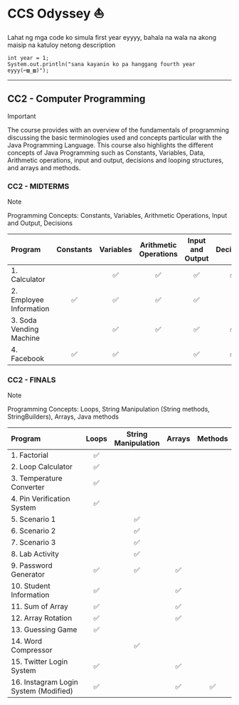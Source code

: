 # CCS Odyssey :boat:

Lahat ng mga code ko simula first year eyyyy, bahala na wala na akong maisip na katuloy netong description
```
int year = 1;
System.out.println("sana kayanin ko pa hanggang fourth year eyyy(⌐▨_▨)");
```
<hr>

## CC2 - Computer Programming
> [!IMPORTANT]
> The course provides with an overview of the fundamentals of programming discussing the basic terminologies used and concepts particular with the Java Programming Language. This course also highlights the different concepts of Java Programming such as Constants, Variables, Data, Arithmetic operations, input and output, decisions and looping structures, and arrays and methods. 

### CC2 - MIDTERMS
> [!NOTE]
> Programming Concepts: Constants, Variables, Arithmetic Operations, Input and Output, Decisions

| Program               | Constants         | Variables         | Arithmetic Operations | Input and Output | Decisions |
:-- | :--: | :--: | :--: | :--: | :--:
|1. Calculator          |	                  |	:white_check_mark:|	:white_check_mark:    |	:white_check_mark:|	:white_check_mark:|
|2. Employee Information|	:white_check_mark:|	:white_check_mark:|	:white_check_mark:    |	:white_check_mark:|	                  |
|3. Soda Vending Machine|	                  |	:white_check_mark:|	:white_check_mark:    |	:white_check_mark:|	:white_check_mark:|
|4. Facebook            |	:white_check_mark:|	:white_check_mark:|	                      |	:white_check_mark:|	:white_check_mark:|

### CC2 - FINALS

> [!NOTE]
> Programming Concepts: Loops, String Manipulation (String methods, StringBuilders), Arrays, Java methods

| Program                             | Loops | String <br> Manipulation| Arrays | Methods |
:-- | :--: | :--: | :--: | :--:
|1. Factorial                         |	:white_check_mark:||||
|2. Loop Calculator                   |	:white_check_mark:||||
|3. Temperature Converter             |	:white_check_mark:||||
|4. Pin Verification System           |	:white_check_mark:||||
|5. Scenario 1                        ||:white_check_mark:|||
|6. Scenario 2                        ||:white_check_mark:|||
|7. Scenario 3                        ||:white_check_mark:|||
|8. Lab Activity                      ||:white_check_mark:|||
|9. Password Generator                |	:white_check_mark:|	:white_check_mark:|	:white_check_mark:    ||
|10. Student Information              |	:white_check_mark:||:white_check_mark:||
|11. Sum of Array                     |	:white_check_mark:||:white_check_mark:||
|12. Array Rotation                   |	:white_check_mark:||:white_check_mark:||
|13. Guessing Game                    |	:white_check_mark:||||
|14. Word Compressor                  ||:white_check_mark:|||
|15. Twitter Login System             |	:white_check_mark:||:white_check_mark:||
|16. Instagram Login System (Modified)|	:white_check_mark:||	:white_check_mark:    |	:white_check_mark:|
